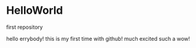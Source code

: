 # HelloWorld
first repository




hello errybody!
this is my first time with github!
much excited such a wow!
